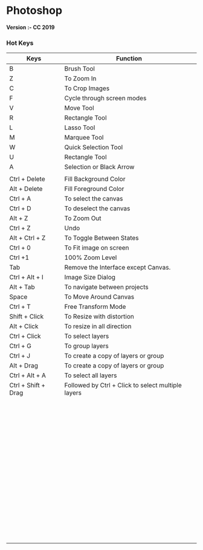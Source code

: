 # Photoshop

**Version :- CC 2019**

### Hot Keys

| Keys                | Function                                           |
| ------------------- | -------------------------------------------------- |
| B                   | Brush Tool                                         |
| Z                   | To Zoom In                                         |
| C                   | To Crop Images                                     |
| F                   | Cycle through screen modes                         |
| V                   | Move Tool                                          |
| R                   | Rectangle Tool                                     |
| L                   | Lasso Tool                                         |
| M                   | Marquee Tool                                       |
| W                   | Quick Selection Tool                               |
| U                   | Rectangle Tool                                     |
| A                   | Selection or Black Arrow                           |
|                     |                                                    |
| Ctrl + Delete       | Fill Background Color                              |
| Alt + Delete        | Fill Foreground Color                              |
| Ctrl + A            | To select the canvas                               |
| Ctrl + D            | To deselect the canvas                             |
| Alt + Z             | To Zoom Out                                        |
| Ctrl + Z            | Undo                                               |
| Alt + Ctrl + Z      | To Toggle Between States                           |
| Ctrl + 0            | To Fit image on screen                             |
| Ctrl +1             | 100% Zoom Level                                    |
| Tab                 | Remove the Interface except Canvas.                |
| Ctrl + Alt + I      | Image Size Dialog                                  |
| Alt + Tab           | To navigate between projects                       |
| Space               | To Move Around Canvas                              |
| Ctrl + T            | Free Transform Mode                                |
| Shift + Click       | To Resize with distortion                          |
| Alt + Click         | To resize in all direction                         |
| Ctrl + Click        | To select layers                                   |
| Ctrl + G            | To group layers                                    |
| Ctrl + J            | To create a copy of layers or group                |
| Alt + Drag          | To create a copy of layers or group                |
| Ctrl + Alt + A      | To select all layers                               |
| Ctrl + Shift + Drag | Followed by Ctrl + Click to select multiple layers |
|                     |                                                    |
|                     |                                                    |
|                     |                                                    |
|                     |                                                    |
|                     |                                                    |
|                     |                                                    |
|                     |                                                    |
|                     |                                                    |
|                     |                                                    |
|                     |                                                    |
|                     |                                                    |
|                     |                                                    |
|                     |                                                    |
|                     |                                                    |
|                     |                                                    |
|                     |                                                    |
|                     |                                                    |
|                     |                                                    |
|                     |                                                    |
|                     |                                                    |
|                     |                                                    |
|                     |                                                    |
|                     |                                                    |
|                     |                                                    |
|                     |                                                    |
|                     |                                                    |
|                     |                                                    |
|                     |                                                    |
|                     |                                                    |
|                     |                                                    |
|                     |                                                    |
|                     |                                                    |
|                     |                                                    |
|                     |                                                    |
|                     |                                                    |
|                     |                                                    |
|                     |                                                    |
|                     |                                                    |
|                     |                                                    |
|                     |                                                    |
|                     |                                                    |
|                     |                                                    |
|                     |                                                    |
|                     |                                                    |
|                     |                                                    |
|                     |                                                    |
|                     |                                                    |
|                     |                                                    |
|                     |                                                    |
|                     |                                                    |
|                     |                                                    |
|                     |                                                    |
|                     |                                                    |
|                     |                                                    |
|                     |                                                    |
|                     |                                                    |
|                     |                                                    |
|                     |                                                    |
|                     |                                                    |
|                     |                                                    |
|                     |                                                    |
|                     |                                                    |
|                     |                                                    |
|                     |                                                    |



